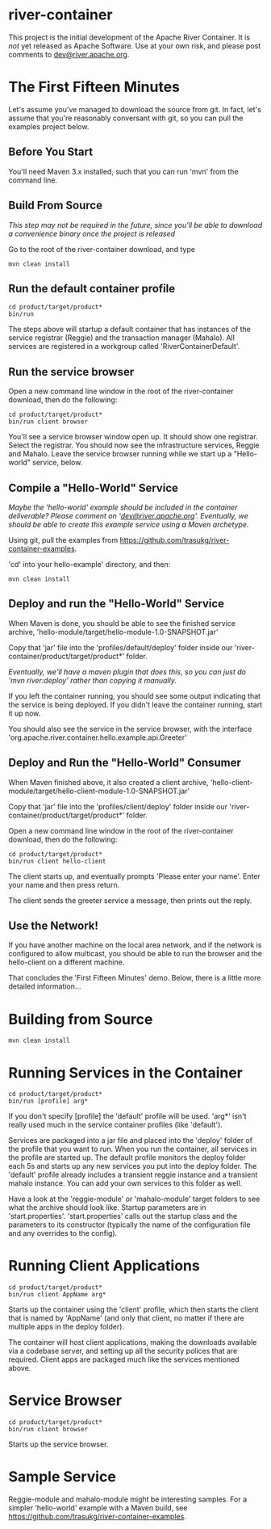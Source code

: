 <!--
 Licensed to the Apache Software Foundation (ASF) under one
 or more contributor license agreements.  See the NOTICE file
 distributed with this work for additional information
 regarding copyright ownership. The ASF licenses this file
 to you under the Apache License, Version 2.0 (the
 "License"); you may not use this file except in compliance
 with the License. You may obtain a copy of the License at

      http://www.apache.org/licenses/LICENSE-2.0

 Unless required by applicable law or agreed to in writing, software
 distributed under the License is distributed on an "AS IS" BASIS,
 WITHOUT WARRANTIES OR CONDITIONS OF ANY KIND, either express or implied.
 See the License for the specific language governing permissions and
 limitations under the License.

-->
river-container
===============

This project is the initial development of the Apache River Container.
It is _not_ yet released as Apache Software.  Use at your own risk, and please
post comments to dev@river.apache.org.

The First Fifteen Minutes
=========================

Let's assume you've managed to download the source from git.  In fact, let's assume that
you're reasonably conversant with git, so you can pull the examples project below.

## Before You Start  
You'll need Maven 3.x installed, such that you can run 'mvn' from the command
line.  

## Build From Source 

<i>This step may not be required in the future, since you'll be able to 
download a convenience binary once the project is released</i>

Go to the root of the river-container download, and type 
 
    mvn clean install

## Run the default container profile  

    cd product/target/product*
    bin/run 

The steps above will startup a default container that has instances of the 
service registrar (Reggie) and the transaction manager (Mahalo).  All services
are registered in a workgroup called 'RiverContainerDefault'.

## Run the service browser  
Open a new command line window in the root of the river-container download, then
do the following:  

    cd product/target/product*
    bin/run client browser

You'll see a service browser window open up.  It should show one registrar.
Select the registrar.  You should now see the infrastructure services, Reggie and 
Mahalo.  Leave the service browser running while we start up a "Hello-world" 
service, below.

## Compile a "Hello-World" Service

<i>Maybe the 'hello-world' example should be included in the container deliverable?
Please comment on 'dev@river.apache.org'.  Eventually, we should be able to 
create this example service using a Maven
archetype.</i>

Using git, pull the examples from https://github.com/trasukg/river-container-examples.

'cd' into your hello-example' directory, and then:
  
    mvn clean install

## Deploy and run the "Hello-World" Service

When Maven is done, you should be able to see the finished service archive,
'hello-module/target/hello-module-1.0-SNAPSHOT.jar'

Copy that 'jar' file into the
'profiles/default/deploy' folder inside our 'river-container/product/target/product*' folder.

<i>Eventually, we'll have a maven plugin that does this, so you can just do 
'mvn river:deploy' rather than copying it manually.</i>

If you left the container running, you should see some output indicating that the 
service is being deployed.  If you didn't leave the container running, start it up now.

You should also see the service in the service browser, with the interface
'org.apache.river.container.hello.example.api.Greeter'

## Deploy and Run the "Hello-World" Consumer

When Maven finished above, it also created a client archive, 
'hello-client-module/target/hello-client-module-1.0-SNAPSHOT.jar'

Copy that 'jar' file into the
'profiles/client/deploy' folder inside our 'river-container/product/target/product*' folder.

Open a new command line window in the root of the river-container download, then
do the following:
 
    cd product/target/product*
    bin/run client hello-client

The client starts up, and eventually prompts 'Please enter your name'.  Enter
your name and then press return.

The client sends the greeter service a message, then prints out the reply.

## Use the Network!

If you have another machine on the local area network, and if the network is
configured to allow multicast, you should be able to run the browser and the
hello-client on a different machine.

That concludes the 'First Fifteen Minutes' demo.  Below, there is a little more 
detailed information...

# Building from Source

    mvn clean install

# Running Services in the Container

    cd product/target/product*
    bin/run [profile] arg*

If you don't specify [profile] the 'default' profile will be used.  'arg*' isn't
really used much in the service container profiles (like 'default').  

Services are packaged into a jar file and placed into the 'deploy' folder
of the profile that you want to run.  When you run the container, all services
in the profile are started up.  The default profile monitors the deploy folder
each 5s and starts up any new services you put into the deploy folder. The 
'default' profile already includes a transient reggie instance and a transient 
mahalo instance.  You can add your own services to this folder as well.

Have a look at the 'reggie-module' or 'mahalo-module' target folders to see
what the archive should look like.  Startup parameters are in 'start.properties'.
'start.properties' calls out the startup class and the parameters to its constructor
(typically the name of the configuration file and any overrides to the config).

# Running Client Applications

    cd product/target/product*
    bin/run client AppName arg*

Starts up the container using the 'client' profile, which then starts the client
that is named by 'AppName' (and only that client, no matter if there are multiple
apps in the deploy folder).

The container will host client applications, making the downloads available via
a codebase server, and setting up all the security polices that are required.
Client apps are packaged much like the services mentioned above.

# Service Browser

    cd product/target/product*
    bin/run client browser

Starts up the service browser.

# Sample Service

Reggie-module and mahalo-module might be interesting samples.  For a simpler
'hello-world' example with a Maven build, 
see https://github.com/trasukg/river-container-examples.

  